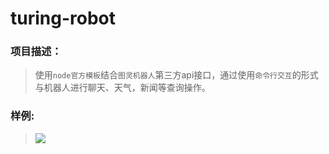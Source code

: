 # turing-robot
### 项目描述：
>使用`node官方模板`结合`图灵机器人`第三方api接口，通过使用`命令行交互`的形式与机器人进行聊天、天气，新闻等查询操作。
### 样例:
>![](https://github.com/n0ruSh/turing-robot/blob/master/images/turing-robot.png)
